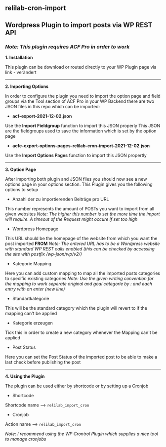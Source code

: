## relilab-cron-import
## Wordpress Plugin to import posts via WP REST API
### **_Note: This plugin requires ACF Pro in order to work_**


**1. Installation**

This plugin can be download or routed directly to your WP Plugin page via link - verändert

***

**2. Importing Options**

In order to configure the plugin you need to import the option page and field groups via the Tool section of ACF Pro in your WP Backend
there are two JSON files in this repo which can be imported:

* **acf-export-2021-12-02.json**

Use the **Import Fieldgroup** function to import this JSON properly
This JSON are the fieldgroups used to save the information which is set by the option page

* **acfe-export-options-pages-relilab-cron-import-2021-12-02.json**

Use the **Import Options Pages** function to import this JSON propertly

***

**3. Option Page**

After importing both plugin and JSON files you should now see a new options page in your options section.
This Plugin gives you the following options to setup

* Anzahl der zu importierenden Beiträge pro URL

This number represents the amount of POSTs you want to import from all given websites
_Note: The higher this number is set the more time the import will require. 
A timeout of the Request might occure if set too high_

* Wordpress Homepage

This URL should be the homepage of the website from which you want the post imported **FROM**
_Note: The entered URL has to be a Wordpress website with standard WP REST calls enabled (this can be checked by accessing the site with postfix /wp-json/wp/v2/)_

* Kategorie Mapping

Here you can add custom mapping to map all the imported posts categories to specific existing categories
_Note: Use the given writing convention for the mapping to work seperate original and goal categorie by : and each entry with an enter (new line)_

* Standartkategorie

This will be the standard category which the plugin will revert to if the mapping can't be applied

* Kategorie erzeugen

Tick this in order to create a new category whenever the Mapping can't be applied

* Post Status

Here you can set the Post Status of the imported post to be able to make a last check before publishing the post

***

**4. Using the Plugin**

The plugin can be used either by shortcode or by setting up a Cronjob

* Shortcode

Shortcode name --> `relilab_import_cron`
* Cronjob

Action name --> `relilab_import_cron`

_Note: I recommend using the WP Crontrol Plugin which supplies a nice tool to manage cronjobs_

